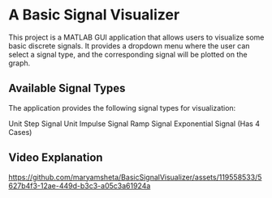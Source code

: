 # A Basic Signal Visualizer
This project is a MATLAB GUI application that allows users to visualize some basic discrete signals. 
It provides a dropdown menu where the user can select a signal type, and the corresponding signal will be plotted on the graph.


## Available Signal Types
The application provides the following signal types for visualization:

Unit Step Signal
Unit Impulse Signal
Ramp Signal
Exponential Signal (Has 4 Cases)


## Video Explanation
https://github.com/maryamsheta/BasicSignalVisualizer/assets/119558533/5627b4f3-12ae-449d-b3c3-a05c3a61924a

